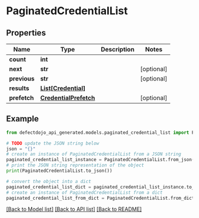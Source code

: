 # PaginatedCredentialList


## Properties

Name | Type | Description | Notes
------------ | ------------- | ------------- | -------------
**count** | **int** |  | 
**next** | **str** |  | [optional] 
**previous** | **str** |  | [optional] 
**results** | [**List[Credential]**](Credential.md) |  | 
**prefetch** | [**CredentialPrefetch**](CredentialPrefetch.md) |  | [optional] 

## Example

```python
from defectdojo_api_generated.models.paginated_credential_list import PaginatedCredentialList

# TODO update the JSON string below
json = "{}"
# create an instance of PaginatedCredentialList from a JSON string
paginated_credential_list_instance = PaginatedCredentialList.from_json(json)
# print the JSON string representation of the object
print(PaginatedCredentialList.to_json())

# convert the object into a dict
paginated_credential_list_dict = paginated_credential_list_instance.to_dict()
# create an instance of PaginatedCredentialList from a dict
paginated_credential_list_from_dict = PaginatedCredentialList.from_dict(paginated_credential_list_dict)
```
[[Back to Model list]](../README.md#documentation-for-models) [[Back to API list]](../README.md#documentation-for-api-endpoints) [[Back to README]](../README.md)


